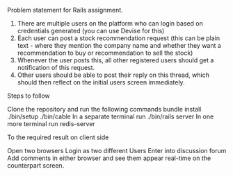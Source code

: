 Problem statement for Rails assignment.

1. There are multiple users on the platform who can login based on credentials generated (you can use Devise for this)
2. Each user can post a stock recommendation request (this can be plain text  - where they mention the company name and whether they want a recommendation to buy or recommendation to sell the stock)
3. Whenever the user posts this, all other registered users should get a notification of this request.
4. Other users should be able to post their reply on this thread, which should then reflect on the initial users screen immediately.

Steps to follow

Clone the repository and run the following commands
bundle install
./bin/setup
./bin/cable
In a separate terminal run ./bin/rails server
In one more terminal run redis-server

To the required result on client side

Open two browsers
Login as two different Users
Enter into discussion forum
Add comments in either browser and see them appear real-time on the counterpart screen.
